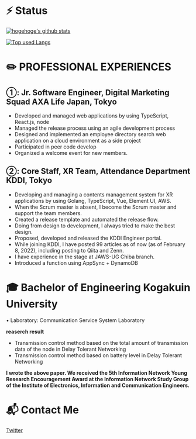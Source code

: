 # ⚡️ Status
<!-- リポジトリステータス -->
[![hogehoge's github stats](https://github-readme-stats.vercel.app/api?username=Yoshiitaka&hide=contribs&count_private=true&show_icons=true&theme=dark)](https://github.com/Yoshiitaka/)

<!-- ソースコード統計 -->
[![Top used Langs](https://github-readme-stats.vercel.app/api/top-langs/?username=Yoshiitaka&layout=compact&theme=dark)](https://github.com/Yoshiitaka/)


# ✏️ PROFESSIONAL EXPERIENCES
## ①: Jr. Software Engineer, Digital Marketing Squad AXA Life Japan, Tokyo 
* Developed and managed web applications by using TypeScript, React.js, node
* Managed the release process using an agile development process 
* Designed and implemented an employee directory search web application on a cloud environment as a side project
* Participated in peer code develop
* Organized a welcome event for new members.

## ②: Core Staff, XR Team, Attendance Department KDDI, Tokyo 
* Developing and managing a contents management system for XR applications by using Golang, TypeScript, Vue, Element UI, AWS. 
* When the Scrum master is absent, I become the Scrum master and support the team members.
* Created a release template and automated the release flow.
* Doing from design to development, I always tried to make the best design.
* Proposed, developed and released the KDDI Engineer portal.
* While joining KDDI, I have posted 99 articles as of now (as of February 8, 2022), including posting to Qiita and Zenn.
* I have experience in the stage at JAWS-UG Chiba branch.
* Introduced a function using AppSync + DynamoDB

# 🎓 Bachelor of Engineering Kogakuin University
• Laboratory: Communication Service System Laboratory

**reaserch result**
* Transmission control method based on the total amount of transmission data of the node in Delay Tolerant Networking
* Transmission control method based on battery level in Delay Tolerant Networking

**I wrote the above paper. We received the 5th Information Network Young Research Encouragement Award at the Information Network Study Group of the Institute of Electronics, Information and Communication Engineers.**

# 📬 Contact Me
[Twitter](https://twitter.com/yoshii0110)

